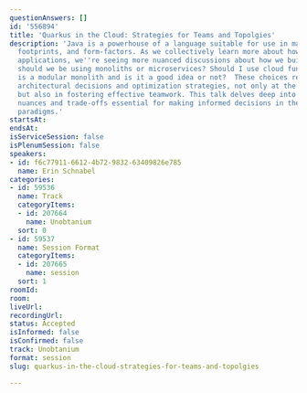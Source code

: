 ```yaml
---
questionAnswers: []
id: '556894'
title: 'Quarkus in the Cloud: Strategies for Teams and Topolgies'
description: 'Java is a powerhouse of a language suitable for use in many environments,
  footprints, and form-factors. As we collectively learn more about how to write cloud
  applications, we''re seeing more nuanced discussions about how we build applications:
  should we be using monoliths or microservices? Should I use cloud functions? What
  is a modular monolith and is it a good idea or not?  These choices require thoughtful
  architectural decisions and optimization strategies, not only at the code level
  but also in fostering effective teamwork. This talk delves deep into the architectural
  nuances and trade-offs essential for making informed decisions in these deployment
  paradigms.'
startsAt: 
endsAt: 
isServiceSession: false
isPlenumSession: false
speakers:
- id: f6c77911-6612-4b72-9832-63409826e785
  name: Erin Schnabel
categories:
- id: 59536
  name: Track
  categoryItems:
  - id: 207664
    name: Unobtanium
  sort: 0
- id: 59537
  name: Session Format
  categoryItems:
  - id: 207665
    name: session
  sort: 1
roomId: 
room: 
liveUrl: 
recordingUrl: 
status: Accepted
isInformed: false
isConfirmed: false
track: Unobtanium
format: session
slug: quarkus-in-the-cloud-strategies-for-teams-and-topolgies

---
```

